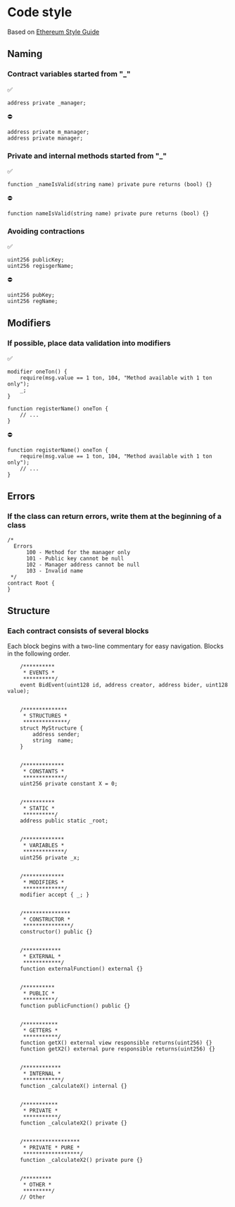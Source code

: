 # Code style
Based on [Ethereum Style Guide](https://docs.soliditylang.org/en/v0.8.7/style-guide.html)

## Naming
### Contract variables started from "_"
✅
```sol
address private _manager;
```

⛔️
```sol
address private m_manager;
address private manager;
```

### Private and internal methods started from "_"
✅
```sol
function _nameIsValid(string name) private pure returns (bool) {}
```

⛔️
```sol
function nameIsValid(string name) private pure returns (bool) {}
```

### Avoiding contractions
✅
```sol
uint256 publicKey;
uint256 regisgerName;
```

⛔️
```sol
uint256 pubKey;
uint256 regName;
```


## Modifiers
### If possible, place data validation into modifiers
✅
```sol
modifier oneTon() {
    require(msg.value == 1 ton, 104, "Method available with 1 ton only");
    _;
}

function registerName() oneTon {
    // ...
}
```

⛔️
```sol
function registerName() oneTon {
    require(msg.value == 1 ton, 104, "Method available with 1 ton only");
    // ...
}
```

## Errors
### If the class can return errors, write them at the beginning of a class
```sol
/*
  Errors
      100 - Method for the manager only
      101 - Public key cannot be null
      102 - Manager address cannot be null
      103 - Invalid name
 */
contract Root {
}
```

## Structure
### Each contract consists of several blocks
Each block begins with a two-line commentary for easy navigation. Blocks in the following order.
```sol
    /**********
     * EVENTS *
     **********/
    event BidEvent(uint128 id, address creator, address bider, uint128 value);
    
    
    /**************
     * STRUCTURES *
     **************/
    struct MyStructure {
        address sender;
        string  name;
    }
    
    
    /*************
     * CONSTANTS *
     *************/
    uint256 private constant X = 0;
    
    
    /**********
     * STATIC *
     **********/
    address public static _root;
    
    
    /*************
     * VARIABLES *
     *************/
    uint256 private _x;
    
    
    /*************
     * MODIFIERS *
     *************/
    modifier accept { _; }
    
    
    /***************
     * CONSTRUCTOR *
     ***************/
    constructor() public {}
    
    
    /************
     * EXTERNAL *
     ************/
    function externalFunction() external {}
    
    
    /**********
     * PUBLIC *
     **********/
    function publicFunction() public {}
    
    
    /***********
     * GETTERS *
     ***********/
    function getX() external view responsible returns(uint256) {}
    function getX2() external pure responsible returns(uint256) {}
    
    
    /************
     * INTERNAL *
     ************/
    function _calculateX() internal {}
    
    
    /***********
     * PRIVATE *
     ***********/
    function _calculateX2() private {}
    
     
    /******************
     * PRIVATE * PURE *
     ******************/
    function _calculateX2() private pure {}
    
    
    /*********
     * OTHER *
     *********/
    // Other
```